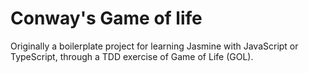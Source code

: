 Conway's Game of life
======

Originally a boilerplate project for learning Jasmine with JavaScript or
TypeScript, through a TDD exercise of Game of Life (GOL).
